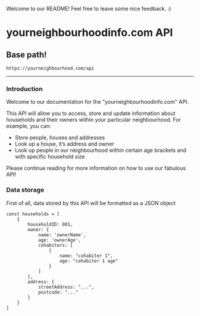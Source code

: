Welcome to our README!  Feel free to leave some nice feedback.  :)

# yourneighbourhoodinfo.com API

## Base path!

`https://yourneighbourhood.com/api`

***

### Introduction

Welcome to our documentation for the "yourneighbourhoodinfo.com" API.

This API will allow you to access, store and update information about households and their owners within your particular neighbourhood.  For example, you can:
   - Store people, houses and addresses
   - Look up a house, it’s address and owner
   - Look up people in our neighbourhood within certain age brackets and with specific household size

Please continue reading for more information on how to use our fabulous API!

### Data storage

First of all, data stored by this API will be formatted as a JSON object

```
const households = [
    {
        householdID: 001,
        owner: {
            name: 'ownerName',
            age: 'ownerAge',
            cohabiters: [
                {
                    name: "cohabiter 1",
                    age: "cohabiter 1 age"
                }
            ]
        },
        address: {
            streetAddress: "...",
            postcode: "..."
        }
    }
]
